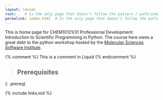 ```yaml
---
layout: lesson
root: .  # Is the only page that doesn't follow the pattern /:path/index.html
permalink: index.html  # Is the only page that doesn't follow the pattern /:path/index.html
---
```

This is home page for CHEM10121/31 Professional Development: Introduction to Scientific Programming in Python. The course here owes a great debt to the python workshop hosted by the [Molecular Sciences Software Institute](http://education.molssi.org/).  

<!-- this is an html comment -->

{% comment %} This is a comment in Liquid {% endcomment %}

> ## Prerequisites
>
{: .prereq}

{% include links.md %}
